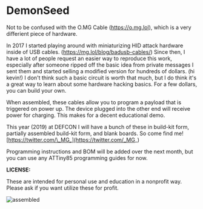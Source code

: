 # DemonSeed
Not to be confused with the O.MG Cable (https://o.mg.lol), which is a very differient piece of hardware. 

In 2017 I started playing around with miniaturizing HID attack hardware inside of USB cables. (https://mg.lol/blog/badusb-cables/) Since then, I have a lot of people request an easier way to reproduce this work, especially after someone ripped off the basic idea from private messages I sent them and started selling a modified version for hundreds of dollars. (hi kevin!) I don't think such a basic circuit is worth that much, but I do think it's a great way to learn about some hardware hacking basics. For a few dollars, you can build your own.

When assembled, these cables allow you to program a payload that is triggered on power up. The device plugged into the other end will receive power for charging. This makes for a decent educational demo. 

This year  (2019) at DEFCON I will have a bunch of these in build-kit form, partially assembled build-kit form, and blank boards. So come find me! [https://twitter.com/\_MG_](https://twitter.com/_MG_)

Programming instructions and BOM will be added over the next month, but you can use any ATTiny85 programming guides for now. 

**LICENSE:**

These are intended for personal use and education in a nonprofit way. Please ask if you want utilize these for profit. 

![assembled](https://github.com/O-MG/DemonSeed/blob/master/display.png)
